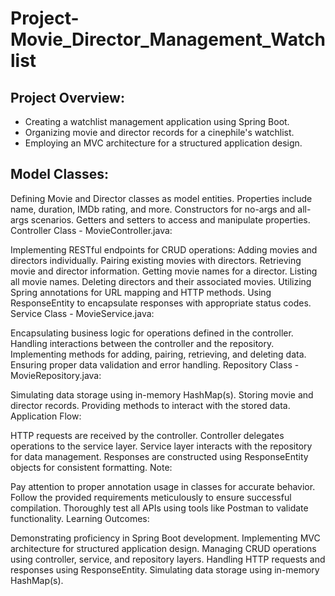 # Project-Movie_Director_Management_Watchlist

## Project Overview:

* Creating a watchlist management application using Spring Boot.  <br>
* Organizing movie and director records for a cinephile's watchlist.  <br>
* Employing an MVC architecture for a structured application design. <br>

## Model Classes:

Defining Movie and Director classes as model entities.
Properties include name, duration, IMDb rating, and more.
Constructors for no-args and all-args scenarios.
Getters and setters to access and manipulate properties.
Controller Class - MovieController.java:

Implementing RESTful endpoints for CRUD operations:
Adding movies and directors individually.
Pairing existing movies with directors.
Retrieving movie and director information.
Getting movie names for a director.
Listing all movie names.
Deleting directors and their associated movies.
Utilizing Spring annotations for URL mapping and HTTP methods.
Using ResponseEntity to encapsulate responses with appropriate status codes.
Service Class - MovieService.java:

Encapsulating business logic for operations defined in the controller.
Handling interactions between the controller and the repository.
Implementing methods for adding, pairing, retrieving, and deleting data.
Ensuring proper data validation and error handling.
Repository Class - MovieRepository.java:

Simulating data storage using in-memory HashMap(s).
Storing movie and director records.
Providing methods to interact with the stored data.
Application Flow:

HTTP requests are received by the controller.
Controller delegates operations to the service layer.
Service layer interacts with the repository for data management.
Responses are constructed using ResponseEntity objects for consistent formatting.
Note:

Pay attention to proper annotation usage in classes for accurate behavior.
Follow the provided requirements meticulously to ensure successful compilation.
Thoroughly test all APIs using tools like Postman to validate functionality.
Learning Outcomes:

Demonstrating proficiency in Spring Boot development.
Implementing MVC architecture for structured application design.
Managing CRUD operations using controller, service, and repository layers.
Handling HTTP requests and responses using ResponseEntity.
Simulating data storage using in-memory HashMap(s).
